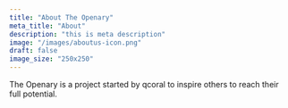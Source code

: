 ```yaml
---
title: "About The Openary"
meta_title: "About"
description: "this is meta description"
image: "/images/aboutus-icon.png"
draft: false
image_size: "250x250"
---
```


The Openary is a project started by qcoral to inspire others to reach their full potential.
